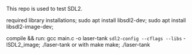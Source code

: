 This repo is used to test SDL2.

required library installations;
sudo apt install libsdl2-dev;
sudo apt install libsdl2-image-dev;

compile && run:
gcc main.c -o laser-tank `sdl2-config --cflags --libs` -lSDL2_image; ./laser-tank
or with make
make; ./laser-tank